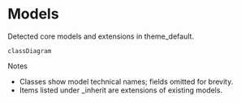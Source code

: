 # Models

Detected core models and extensions in theme_default.

```mermaid
classDiagram
```

Notes
- Classes show model technical names; fields omitted for brevity.
- Items listed under _inherit are extensions of existing models.

